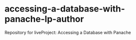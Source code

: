 # accessing-a-database-with-panache-lp-author
Repository for liveProject: Accessing a Database with Panache
